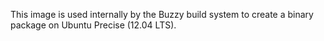 This image is used internally by the Buzzy build system to create a binary
package on Ubuntu Precise (12.04 LTS).
